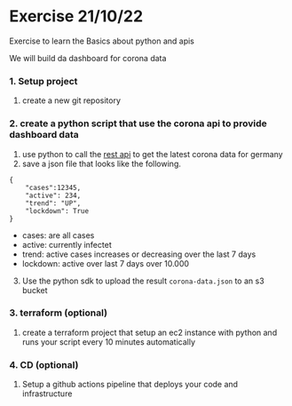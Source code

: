 # Exercise 21/10/22

Exercise to learn the Basics about python and apis

We will build da dashboard for corona data

### 1. Setup project

1. create a new git repository

### 2. create a python script that use the corona api to provide dashboard data

1. use python to call the [rest api](https://documenter.getpostman.com/view/10808728/SzS8rjbc#27454960-ea1c-4b91-a0b6-0468bb4e6712) to get the latest corona data for germany
1. save a json file that looks like the following.

```
{
    "cases":12345,
    "active": 234,
    "trend": "UP",
    "lockdown": True
}

```

-   cases: are all cases
-   active: currently infectet
-   trend: active cases increases or decreasing over the last 7 days
-   lockdown: active over last 7 days over 10.000

3. Use the python sdk to upload the result `corona-data.json` to an s3 bucket

### 3. terraform (optional)

1. create a terraform project that setup an ec2 instance with python and runs your script every 10 minutes automatically

### 4. CD (optional)

1. Setup a github actions pipeline that deploys your code and infrastructure

